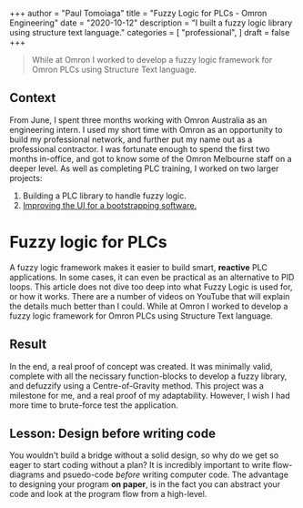 +++
author = "Paul Tomoiaga"
title = "Fuzzy Logic for PLCs - Omron Engineering"
date = "2020-10-12"
description = "I built a fuzzy logic library using structure text language."
categories = [
    "professional",
]
draft = false
+++

> While at Omron I worked to develop a fuzzy logic framework for Omron PLCs using Structure Text language.

## Context
From June, I spent three months working with Omron Australia as an engineering intern. I used my short time with Omron as an opportunity to build my professional network, and further put my name out as a professional contractor. I was fortunate enough to spend the first two months in-office, and got to know some of the Omron Melbourne staff on a deeper level. As well as completing PLC training, I worked on two larger projects:
  1. Building a PLC library to handle fuzzy logic.
  2. [Improving the UI for a bootstrapping software.](/posts/003-omron-vbnet)

# Fuzzy logic for PLCs
A fuzzy logic framework makes it easier to build smart, **reactive** PLC applications. In some cases, it can even be practical as an alternative to PID loops. This article does not dive too deep into what Fuzzy Logic is used for, or how it works. There are a number of videos on YouTube that will explain the details much better than I could. While at Omron I worked to develop a fuzzy logic framework for Omron PLCs using Structure Text language.

## Result
In the end, a real proof of concept was created. It was minimally valid, complete with all the necissary function-blocks to develop a fuzzy library, and defuzzify using a Centre-of-Gravity method. This project was a milestone for me, and a real proof of my adaptability. However, I wish I had more time to brute-force test the application. 

## Lesson: Design before writing code
You wouldn't build a bridge without a solid design, so why do we get so eager to start coding without a plan? It is incredibly important to write flow-diagrams and psuedo-code *before* writing computer code. The advantage to designing your program **on paper**, is in the fact you can abstract your code and look at the program flow from a high-level.

